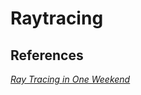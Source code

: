 # Raytracing

## References
[_Ray Tracing in One Weekend_](https://raytracing.github.io/books/RayTracingInOneWeekend.html)
